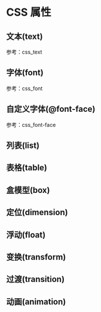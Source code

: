 CSS 属性
========

文本(text)
---------

参考：css_text

字体(font)
---------

参考：css_font

自定义字体(@font-face)
--------------------

参考：css_font-face

列表(list)
---------

表格(table)
----------

盒模型(box)
----------

定位(dimension)
--------------

浮动(float)
----------

变换(transform)
--------------

过渡(transition)
---------------

动画(animation)
--------------
